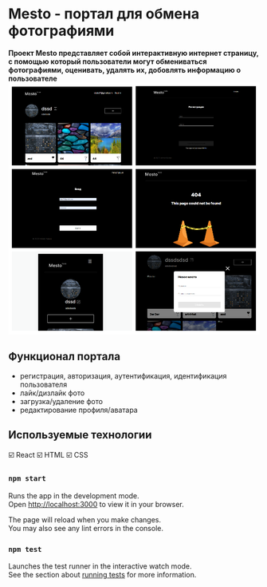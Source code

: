 # Mesto - портал для обмена фотографиями
__Проект Mesto представляет собой интерактивную интернет страницу, с помощью который пользователи могут обмениваться фотографиями, оценивать, удалять их, добовлять информацию о пользователе__ 
![CopyOf](https://github.com/Yazvinskiy/react-mesto-auth/blob/main/MyCollages.png)

## Функционал портала
- регистрация, авторизация, аутентификация, идентификация пользователя
- лайк/дизлайк фото
- загрузка/удаление фото
- редактирование профиля/аватара
 
## Используемые технологии
☑️ React
☑️ HTML
☑️ CSS


### `npm start`

Runs the app in the development mode.\
Open [http://localhost:3000](http://localhost:3000) to view it in your browser.

The page will reload when you make changes.\
You may also see any lint errors in the console.

### `npm test`

Launches the test runner in the interactive watch mode.\
See the section about [running tests](https://facebook.github.io/create-react-app/docs/running-tests) for more information.

